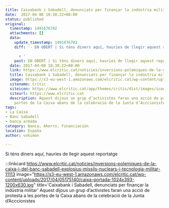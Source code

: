 ```yaml
---
title: Caixabank i Sabadell, denunciats per finançar la indústria militar
date:  2017-04-08 18:38:22+00:00
status: published
original:
  timestamp: 1491676702
  attachments: []
  data:
    update_timestamp: 1491676702
    diff: '- EN OBERT | Si téns diners aquí, hauries de llegir aquest reportatge

      + '
    past: EN OBERT | Si téns diners aquí, hauries de llegir aquest reportatge
  date: 2017-04-08 18:38:22+00:00
  link: https://www.elcritic.cat/noticies/inversions-polemiques-de-la-caixa-i-del-banc-sabadell-explosius-missils-nuclears-i-tecnologia-militar-11113
  title: Caixabank i Sabadell, denunciats per finançar la indústria militar
  image: https://s3-eu-west-1.amazonaws.com/elcritic.cat/wp-content/uploads/2017/04/05175140/caixa-portada-1024x393-1200x630.jpg
  sitename: Crític
  siteicon: https://www.elcritic.cat/app/themes/critic/dist/images/icons/favicon-32x32_76726e5d.png
  siteurl: https://www.elcritic.cat
  description: Aquest dijous un grup d’activistes faran una acció de protesta a les
    portes de la Caixa abans de la celebració de la Junta d’Acccionistes
tags:
- La Caixa
- Banc Sabadell
- banca armada
category: Banca, Ahorro, Financiación
location: España
author: vokimon

---
```

Si téns diners aquí, hauries de llegir aquest reportatge

:::linkcard https://www.elcritic.cat/noticies/inversions-polemiques-de-la-caixa-i-del-banc-sabadell-explosius-missils-nuclears-i-tecnologia-militar-11113 image="https://s3-eu-west-1.amazonaws.com/elcritic.cat/wp-content/uploads/2017/04/05175140/caixa-portada-1024x393-1200x630.jpg" title='Caixabank i Sabadell, denunciats per finançar la indústria militar'
    Aquest dijous un grup d’activistes faran una acció de protesta a les portes de la Caixa abans de la celebració de la Junta d’Acccionistes

